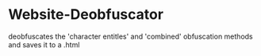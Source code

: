 # Website-Deobfuscator

deobfuscates the 'character entitles' and 'combined' obfuscation methods and saves it to a .html

